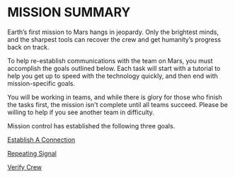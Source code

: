 # MISSION SUMMARY

Earth’s first mission to Mars hangs in jeopardy. Only the brightest minds, and the sharpest tools can recover the crew and get humanity’s progress back on track. 

To help re-establish communications with the team on Mars, you must accomplish the goals outlined below. Each task will start with a tutorial to help you get up to speed with the technology quickly, and then end with mission-specific goals.  

You will be working in teams, and while there is glory for those who finish the tasks first, the mission isn't complete until all teams succeed. Please be willing to help if you see another team in difficulty.

Mission control has established the following three goals.

[Establish A Connection](IoTHubs)

[Repeating Signal](AzureFunctions)

[Verify Crew](CognitiveServices)

